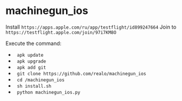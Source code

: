 # machinegun_ios


Install `https://apps.apple.com/ru/app/testflight/id899247664`
Join to `https://testflight.apple.com/join/97i7KM8O`

Execute the command:
* ` apk update`
* ` apk upgrade`
* ` apk add git`
* ` git clone https://github.com/realo/machinegun_ios`
* ` cd /machinegun_ios`
* ` sh install.sh`
* ` python machinegun_ios.py`
